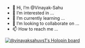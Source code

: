 - 👋 Hi, I’m @Vinayak-Sahu
- 👀 I’m interested in ...
- 🌱 I’m currently learning ...
- 💞️ I’m looking to collaborate on ...
- 📫 How to reach me ...

<!---
Vinayak-Sahu/Vinayak-Sahu is a ✨ special ✨ repository because its `README.md` (this file) appears on your GitHub profile.
You can click the Preview link to take a look at your changes.
--->
[![@vinayaksahuvs1's Holopin board](https://holopin.me/vinayaksahuvs1)](https://holopin.io/@vinayaksahuvs1)
